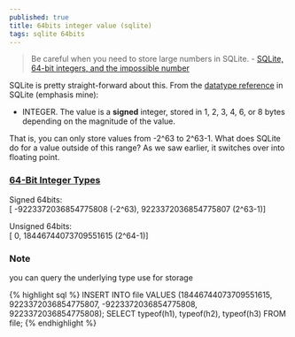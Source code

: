 ```yaml
---
published: true
title: 64bits integer value (sqlite)
tags: sqlite 64bits
---
```

> Be careful when you need to store large numbers in SQLite. - [SQLite, 64-bit integers, and the impossible number](http://jakegoulding.com/blog/2011/02/06/sqlite-64-bit-integers/)

SQLite is pretty straight-forward about this. From the [datatype reference](https://www.sqlite.org/datatype3.html) in SQLite (emphasis mine):

- INTEGER. The value is a **signed** integer, stored in 1, 2, 3, 4, 6, or 8 bytes depending on the magnitude of the value.

That is, you can only store values from -2^63 to 2^63-1.
What does SQLite do for a value outside of this range? As we saw earlier, it switches over into floating point.

### [64-Bit Integer Types](https://sqlite.org/c3ref/int64.html)
Signed 64bits:  
[ -9223372036854775808 (-2^63), 9223372036854775807 (2^63-1)]

Unsigned 64bits:  
[ 0, 18446744073709551615 (2^64-1)]

### Note
you can query the underlying type use for storage

{% highlight sql %}
INSERT INTO file VALUES (18446744073709551615, 9223372036854775807, -9223372036854775808, 9223372036854775808);
SELECT typeof(h1), typeof(h2), typeof(h3) FROM file;
{% endhighlight %}
